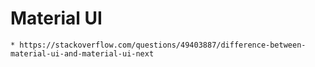 # Material UI
    * https://stackoverflow.com/questions/49403887/difference-between-material-ui-and-material-ui-next